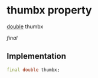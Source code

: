


# thumbx property






[double](https://api.flutter.dev/flutter/dart-core/double-class.html) thumbx
  
_final_






## Implementation

```dart
final double thumbx;


```







